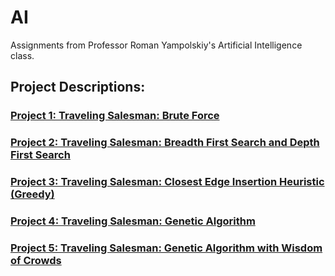 # AI
Assignments from Professor Roman Yampolskiy's Artificial Intelligence class.

## Project Descriptions:
### [Project 1: Traveling Salesman: Brute Force](https://github.com/jtcass01/AI/blob/master/Project%201/Cassady_TravelingSalesman_BruteForce.pdf)
### [Project 2: Traveling Salesman: Breadth First Search and Depth First Search](https://github.com/jtcass01/AI/blob/master/Project%202/Cassady_TravelingSalesman_BFS_DFS.pdf)
### [Project 3: Traveling Salesman: Closest Edge Insertion Heuristic (Greedy)](https://github.com/jtcass01/AI/blob/master/Project%203/Cassady_TravelingSalesman_Closest_Edge_Insertion_Heuristic.pdf)
### [Project 4: Traveling Salesman: Genetic Algorithm](https://github.com/jtcass01/AI/blob/master/Project%204/Cassady_TravelingSalesman_Genetic_Algorithm.pdf)
### [Project 5: Traveling Salesman: Genetic Algorithm with Wisdom of Crowds](https://github.com/jtcass01/AI/blob/master/Project%205/Cassady_TravelingSalesman_WOC_Genetic_Algorithm.pdf)
